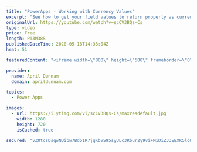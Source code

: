 ```yaml
---
title: "PowerApps - Working with Currency Values"
excerpt: "See how to get your field values to return properly as currency in PowerApps"
originalUrl: https://youtube.com/watch?v=scCV3BQs-Cs
type: video
price: Free
length: PT3M38S
publishedDateTime: 2020-05-18T14:33:04Z
heat: 51

featuredContent: "<iframe width=\"800\" height=\"500\" frameborder=\"0\" src=\"https://www.youtube.com/embed/scCV3BQs-Cs\" allow=\"accelerometer; autoplay; encrypted-media; gyroscope; picture-in-picture\" allowfullscreen></iframe>"

provider:
  name: April Dunnam
  domain: aprildunnam.com

topics:
  - Power Apps

images:
  - url: https://i.ytimg.com/vi/scCV3BQs-Cs/maxresdefault.jpg
    width: 1280
    height: 720
    isCached: true

secured: "vZ0tcsDsgwNUibw7Bd51R7jgKbVS95syULc3Rbur2y9vi+MiDiZ33EBXK5loPVntdzUCpiuriZ6rk7g96VJjs8yk7C0tYNy6LKZWkrsZIOtNZzaoeLWJOGTfTWrJvY/jyAox8R2TJdcgI+1qhcGAUXKQypwGKlaqXj58gGYsfO/KPj0bViYJTOkCrFpaV386pXWFJIvoLh0r7lniHYt6xSIHywmKQGxsJpbQIO+enNEUiCEUKdon8EBvH276AZYIB5Dd8nQBYeg0zGER1jlA6Z26d6T/EjzJHJiVG1TnGXlmtkxIGP3FYQSg/BvN1DwQfaVx1EkpZ2qqvJhB2ZuPMksjFFdKTDTI9QsUkvyyG/cvvksw0l8WPbBxiY9y2fYG8/Z+PJhXJdYVULlmqMC4Hy1MpeTSfC6FvFzfaOe7WM4=;qZJr5RwyOzzGizkTLq+S0w=="
---
```


